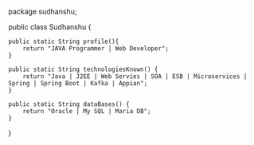 package sudhanshu;
	
public class Sudhanshu {

	public static String profile(){
		return "JAVA Programmer | Web Developer";
	}
	
	public static String technologiesKnown() {
		return "Java | J2EE | Web Servies | SOA | ESB | Microservices | Spring | Spring Boot | Kafka | Appian";
	}
	
	public static String dataBases() {
		return "Oracle | My SQL | Maria DB";
	}
	
}
